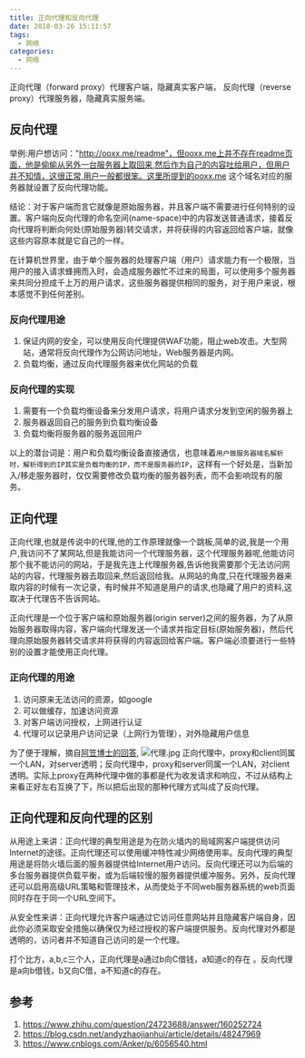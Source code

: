 ```yaml
---
title: 正向代理和反向代理
date: 2018-03-26 15:11:57
tags:
  - 网络
categories:
  - 网络
---
```


正向代理（forward proxy）代理客户端，隐藏真实客户端，
反向代理（reverse proxy）代理服务器，隐藏真实服务端。

<!-- more -->
## 反向代理
举例:用户想访问："http://ooxx.me/readme"，但ooxx.me上并不存在readme页面，他是偷偷从另外一台服务器上取回来,然后作为自己的内容吐给用户，但用户并不知情，这很正常,用户一般都很笨。这里所提到的ooxx.me 这个域名对应的服务器就设置了反向代理功能。

结论：对于客户端而言它就像是原始服务器，并且客户端不需要进行任何特别的设置。客户端向反向代理的命名空间(name-space)中的内容发送普通请求，接着反向代理将判断向何处(原始服务器)转交请求，并将获得的内容返回给客户端，就像这些内容原本就是它自己的一样。

在计算机世界里，由于单个服务器的处理客户端（用户）请求能力有一个极限，当用户的接入请求蜂拥而入时，会造成服务器忙不过来的局面，可以使用多个服务器来共同分担成千上万的用户请求，这些服务器提供相同的服务，对于用户来说，根本感觉不到任何差别。
### 反向代理用途
1. 保证内网的安全，可以使用反向代理提供WAF功能，阻止web攻击。大型网站，通常将反向代理作为公网访问地址，Web服务器是内网。
2. 负载均衡，通过反向代理服务器来优化网站的负载

### 反向代理的实现
1. 需要有一个负载均衡设备来分发用户请求，将用户请求分发到空闲的服务器上
2. 服务器返回自己的服务到负载均衡设备
3. 负载均衡将服务器的服务返回用户

以上的潜台词是：用户和负载均衡设备直接通信，也意味着`用户做服务器域名解析时，解析得到的IP其实是负载均衡的IP，而不是服务器的IP`，这样有一个好处是，当新加入/移走服务器时，仅仅需要修改负载均衡的服务器列表，而不会影响现有的服务。


## 正向代理
正向代理,也就是传说中的代理,他的工作原理就像一个跳板,简单的说,我是一个用户,我访问不了某网站,但是我能访问一个代理服务器，这个代理服务器呢,他能访问那个我不能访问的网站，于是我先连上代理服务器,告诉他我需要那个无法访问网站的内容，代理服务器去取回来,然后返回给我。从网站的角度,只在代理服务器来取内容的时候有一次记录，有时候并不知道是用户的请求,也隐藏了用户的资料,这取决于代理告不告诉网站。

正向代理是一个位于客户端和原始服务器(origin server)之间的服务器，为了从原始服务器取得内容，客户端向代理发送一个请求并指定目标(原始服务器)，然后代理向原始服务器转交请求并将获得的内容返回给客户端。客户端必须要进行一些特别的设置才能使用正向代理。

### 正向代理的用途
1. 访问原来无法访问的资源，如google
2. 可以做缓存，加速访问资源
3. 对客户端访问授权，上网进行认证
4. 代理可以记录用户访问记录（上网行为管理），对外隐藏用户信息

为了便于理解，摘自[阿笠博士的回答](https://www.zhihu.com/question/24723688/answer/48369770),
![代理.jpg](https://upload-images.jianshu.io/upload_images/2952111-a57a95d1c15ae0de.jpg?imageMogr2/auto-orient/strip%7CimageView2/2/w/1240)
正向代理中，proxy和client同属一个LAN，对server透明；反向代理中，proxy和server同属一个LAN，对client透明。实际上proxy在两种代理中做的事都是代为收发请求和响应，不过从结构上来看正好左右互换了下，所以把后出现的那种代理方式叫成了反向代理。

## 正向代理和反向代理的区别

从用途上来讲：正向代理的典型用途是为在防火墙内的局域网客户端提供访问Internet的途径。正向代理还可以使用缓冲特性减少网络使用率。反向代理的典型用途是将防火墙后面的服务器提供给Internet用户访问。反向代理还可以为后端的多台服务器提供负载平衡，或为后端较慢的服务器提供缓冲服务。另外，反向代理还可以启用高级URL策略和管理技术，从而使处于不同web服务器系统的web页面同时存在于同一个URL空间下。

从安全性来讲：正向代理允许客户端通过它访问任意网站并且隐藏客户端自身，因此你必须采取安全措施以确保仅为经过授权的客户端提供服务。反向代理对外都是透明的，访问者并不知道自己访问的是一个代理。

打个比方，a,b,c三个人，正向代理是a通过b向C借钱，a知道c的存在 。反向代理是a向b借钱，b又向C借，a不知道c的存在。

## 参考
1. https://www.zhihu.com/question/24723688/answer/160252724
2. https://blog.csdn.net/andyzhaojianhui/article/details/48247969
3. https://www.cnblogs.com/Anker/p/6056540.html
